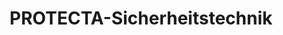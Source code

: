---
title: "PROTECTA-Sicherheitstechnik"
url: /groemitz/protecta-sicherheitstechnik/
shop: Schlüsseldienst
---